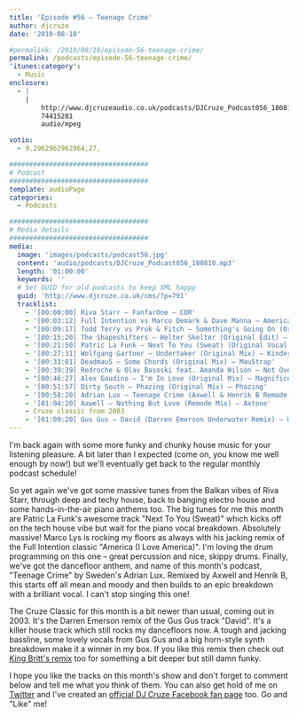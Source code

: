 ```yaml
---
title: 'Episode #56 – Teenage Crime'
author: djcruze
date: '2010-08-18'

#permalink: /2010/08/18/episode-56-teenage-crime/
permalink: /podcasts/episode-56-teenage-crime/
'itunes:category':
  - Music
enclosure:
  - |
    |
        http://www.djcruzeaudio.co.uk/podcasts/DJCruze_Podcast056_180810.mp3
        74415281
        audio/mpeg

votio:
  - 9.2962962962964,27,

###################################
# Podcast
###################################
template: audioPage
categories:
  - Podcasts

###################################
# Media details
###################################
media:
  image: 'images/podcasts/podcast56.jpg'
  content: 'audio/podcasts/DJCruze_Podcast056_180810.mp3'
  length: '01:00:00'
  keywords: ''
  # Set GUID for old podcasts to keep XML happy
  guid: 'http://www.djcruze.co.uk/cms/?p=791'
  tracklist:
    - '[00:00:00] Riva Starr – FanfarOne – CDR'
    - '[00:03:12] Full Intention vs Marco Demark & Dave Manna – America (I Love America) (LYS Remix) – Full Intention'
    - "[00:09:17] Todd Terry vs Prok & Fitch – Something's Going On (Original Mix) – Stealth Records"
    - '[00:15:20] The Shapeshifters – Helter Skelter (Original Edit) – Defected'
    - '[00:21:50] Patric La Funk – Next To You (Sweat) (Original Vocal Mix) – WePlay'
    - '[00:27:31] Wolfgang Gartner – Undertaker (Original Mix) – Kindergarten'
    - '[00:33:01] Deadmau5 – Some Chords (Original Mix) – Mau5trap'
    - '[00:39:39] Redroche & Olav Basoski feat. Amanda Wilson – Not Over You (Original Mix) – Eyezcream Records'
    - "[00:46:27] Alex Gaudino – I'm In Love (Original Mix) – Magnificent"
    - '[00:51:57] Dirty South – Phazing (Original Mix) – Phazing'
    - '[00:58:20] Adrian Lux – Teenage Crime (Axwell & Henrik B Remode) – Axtone Records'
    - '[01:04:20] Axwell – Nothing But Love (Remode Mix) – Axtone'
    - Cruze classic from 2003
    - '[01:09:20] Gus Gus – David (Darren Emerson Underwater Remix) – Underwater Records'
---
```


I'm back again with some more funky and chunky house music for your listening pleasure. A bit later than I expected (come on, you know me well enough by now!) but we'll eventually get back to the regular monthly podcast schedule!

So yet again we've got some massive tunes from the Balkan vibes of Riva Starr, through deep and techy house, back to banging electro house and some hands-in-the-air piano anthems too. The big tunes for me this month are Patric La Funk's awesome track "Next To You (Sweat)" which kicks off on the tech house vibe but wait for the piano vocal breakdown. Absolutely massive! Marco Lys is rocking my floors as always with his jacking remix of the Full Intention classic "America (I Love America)". I'm loving the drum programming on this one – great percussion and nice, skippy drums. Finally, we've got the dancefloor anthem, and name of this month's podcast, "Teenage Crime" by Sweden's Adrian Lux. Remixed by Axwell and Henrik B, this starts off all mean and moody and then builds to an epic breakdown with a brilliant vocal. I can't stop singing this one!

The Cruze Classic for this month is a bit newer than usual, coming out in 2003. It's the Darren Emerson remix of the Gus Gus track "David". It's a killer house track which still rocks my dancefloors now. A tough and jacking bassline, some lovely vocals from Gus Gus and a big horn-style synth breakdown make it a winner in my box. If you like this remix then check out [King Britt's remix][2] too for something a bit deeper but still damn funky.

I hope you like the tracks on this month's show and don't forget to comment below and tell me what you think of them. You can also get hold of me on [Twitter][3] and I've created an [official DJ Cruze Facebook fan page][4] too. Go and "Like" me!

[1]: http://www.djcruze.co.uk/cms/wp-content/uploads/2010/08/podcast56.jpg
[2]: http://www.youtube.com/watch?v=sBfnRUBM3ck
[3]: http://twitter.com/djcruze
[4]: http://www.facebook.com/housedjcruze
[5]: http://www.djcruze.co.uk/cms/wp-content/DownloadButton.gif
[6]: http://www.djcruzeaudio.co.uk/podcasts/DJCruze_Podcast056_180810.mp3
